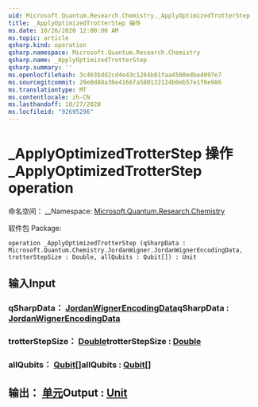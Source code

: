 ```yaml
---
uid: Microsoft.Quantum.Research.Chemistry._ApplyOptimizedTrotterStep
title: _ApplyOptimizedTrotterStep 操作
ms.date: 10/26/2020 12:00:00 AM
ms.topic: article
qsharp.kind: operation
qsharp.namespace: Microsoft.Quantum.Research.Chemistry
qsharp.name: _ApplyOptimizedTrotterStep
qsharp.summary: ''
ms.openlocfilehash: 3c463bdd2cd4e43c1264b81faa4500edbe4097e7
ms.sourcegitcommit: 29e0d88a30e4166fa580132124b0eb57e1f0e986
ms.translationtype: MT
ms.contentlocale: zh-CN
ms.lasthandoff: 10/27/2020
ms.locfileid: "92695296"
---
```

# <a name="_applyoptimizedtrotterstep-operation"></a><span data-ttu-id="43614-102">_ApplyOptimizedTrotterStep 操作</span><span class="sxs-lookup"><span data-stu-id="43614-102">_ApplyOptimizedTrotterStep operation</span></span>

<span data-ttu-id="43614-103">命名空间： [...](xref:Microsoft.Quantum.Research.Chemistry)</span><span class="sxs-lookup"><span data-stu-id="43614-103">Namespace: [Microsoft.Quantum.Research.Chemistry](xref:Microsoft.Quantum.Research.Chemistry)</span></span>

<span data-ttu-id="43614-104">软件包 [](https://nuget.org/packages/)</span><span class="sxs-lookup"><span data-stu-id="43614-104">Package: [](https://nuget.org/packages/)</span></span>




```qsharp
operation _ApplyOptimizedTrotterStep (qSharpData : Microsoft.Quantum.Chemistry.JordanWigner.JordanWignerEncodingData, trotterStepSize : Double, allQubits : Qubit[]) : Unit
```


## <a name="input"></a><span data-ttu-id="43614-105">输入</span><span class="sxs-lookup"><span data-stu-id="43614-105">Input</span></span>

### <a name="qsharpdata--jordanwignerencodingdata"></a><span data-ttu-id="43614-106">qSharpData： [JordanWignerEncodingData](xref:Microsoft.Quantum.Chemistry.JordanWigner.JordanWignerEncodingData)</span><span class="sxs-lookup"><span data-stu-id="43614-106">qSharpData : [JordanWignerEncodingData](xref:Microsoft.Quantum.Chemistry.JordanWigner.JordanWignerEncodingData)</span></span>




### <a name="trotterstepsize--double"></a><span data-ttu-id="43614-107">trotterStepSize： [Double](xref:microsoft.quantum.lang-ref.double)</span><span class="sxs-lookup"><span data-stu-id="43614-107">trotterStepSize : [Double](xref:microsoft.quantum.lang-ref.double)</span></span>




### <a name="allqubits--qubit"></a><span data-ttu-id="43614-108">allQubits： [Qubit](xref:microsoft.quantum.lang-ref.qubit)[]</span><span class="sxs-lookup"><span data-stu-id="43614-108">allQubits : [Qubit](xref:microsoft.quantum.lang-ref.qubit)[]</span></span>





## <a name="output--unit"></a><span data-ttu-id="43614-109">输出： [单元](xref:microsoft.quantum.lang-ref.unit)</span><span class="sxs-lookup"><span data-stu-id="43614-109">Output : [Unit](xref:microsoft.quantum.lang-ref.unit)</span></span>

